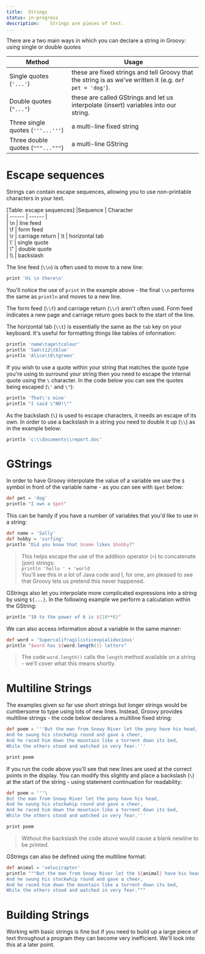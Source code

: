 ```yaml
---
title:	Strings  
status:	in-progress
description:	Strings are pieces of text.
...
```


There are a two main ways in which you can declare a string in Groovy: using single or double quotes

| Method | Usage
| ------ | ------	
|Single quotes (`'...'`)	| these are fixed strings and tell Groovy that the string is as we've written it (e.g. `def pet = 'dog'`). 
|Double quotes (`"..."`)	| these are called GStrings and let us interpolate (insert) variables into our string.  
|Three single quotes (`'''...'''`)	| a multi-line fixed string  
|Three double quotes (`"""..."""`)	| a multi-line GString  


# Escape sequences

Strings can contain escape sequences, allowing you to use non-printable characters in your text.

[Table: escape sequences]
|Sequence | Character  
| ------	| ------	|  
| \\n	| line feed  
| \\f	| form feed  
| \\r	| carriage return
| \\t	| horizontal tab  
| \\'	| single quote  
| \\"	| double quote  
| \\\\	| backslash  

The line feed (`\\n`) is often used to move to a new line:

```groovy
print 'Hi \n there\n'
``` 

You'll notice the use of `print` in the example above - the final `\\n` performs the same as `println` and moves to a new line.

The form feed (`\\f`) and carriage return (`\\r`) aren't often used. Form feed indicates a new page and carriage return goes back to the start of the line.

The horizontal tab (`\\t`) is essentially the same as the `tab` key on your keyboard. It's useful for formatting things like tables of information:

```groovy
println 'name\tage\tcolour'
println 'Sam\t12\tblue'
println 'Alice\t8\tgreen'
```

If you wish to use a quote within your string that matches the quote type you're using to surround your string then you need to escape the internal quote using the `\` character. In the code below you can see the quotes being escaped (`\'` and `\"`):

```groovy
println 'That\'s mine'
println "I said \"NO!\""
```

As the backslash (`\`) is used to escape characters, it needs an escape of its own. In order to use a backslash in a string you need to double it up (`\\`) as in the example below:

```groovy
println 'c:\\documents\\report.doc'
```

# GStrings
In order to have Groovy interpolate the value of a variable we use the `$` symbol in front of the variable name - as you can see with `$pet` below:

```groovy
def pet = 'dog'  
println "I own a $pet"
```

This can be handy if you have a number of variables that you'd like to use in a string:

```groovy
def name = 'Sally'
def hobby = 'surfing'
println "Did you know that $name likes $hobby?"
```

>This helps escape the use of the addition operator (`+`) to concatenate (join) strings: \
>`println 'hello ' + 'world`  \
>You'll see this in a lot of Java code and I, for one, am pleased to see that Groovy lets us pretend this never happened.

GStrings also let you interpolate more complicated expressions into a string by using `${...}`. In the following example we perform a calculation within the GString:

```groovy
println "10 to the power of 6 is ${10**6}"
```

We can also access information about a variable in the same manner:

```groovy
def word = 'Supercalifragilisticexpialidocious'
println "$word has ${word.length()} letters"
```

>The code `word.length()` calls the `length` method available on a string - we'll cover what this means shortly.

# Multiline Strings

The examples given so far use short strings but longer strings would be cumbersome to type using lots of new lines. Instead, Groovy provides multiline strings - the code below declares a multiline fixed string:

```groovy
def poem = '''But the man from Snowy River let the pony have his head,
And he swung his stockwhip round and gave a cheer,
And he raced him down the mountain like a torrent down its bed,
While the others stood and watched in very fear.'''

print poem
```

If you run the code above you'll see that new lines are used at the correct points in the display. You can modify this slightly and place a backslash (`\`) at the start of the string - using statement continuation for readability:

```groovy
def poem = '''\
But the man from Snowy River let the pony have his head,
And he swung his stockwhip round and gave a cheer,
And he raced him down the mountain like a torrent down its bed,
While the others stood and watched in very fear.'''

print poem
```

>Without the backslash the code above would cause a blank newline to be printed.

GStrings can also be defined using the multiline format:

```groovy
def animal = 'velociraptor'
println """But the man from Snowy River let the ${animal} have his head,
And he swung his stockwhip round and gave a cheer,
And he raced him down the mountain like a torrent down its bed,
While the others stood and watched in very fear."""
```

# Building Strings

Working with basic strings is fine but if you need to build up a large piece of text throughout a program they can become very inefficient. We'll look into this at a later point.
